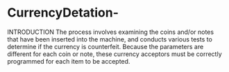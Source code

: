# CurrencyDetation-
INTRODUCTION
The process involves examining the coins and/or notes that have been inserted into the machine, and conducts various tests to determine if the currency is counterfeit. Because the parameters are different for each coin or note, these currency acceptors must be correctly programmed for each item to be accepted.
